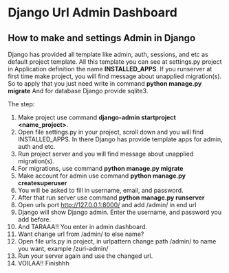 # Django Url Admin Dashboard

## How to make and settings Admin in Django 
Django has provided all template like admin, auth, sessions, and etc as default project template.
All this template you can see at settings.py project in Application definition the name **INSTALLED_APPS**.
If you runserver at first time make project, you will find message about unapplied migration(s). 
So to apply that you just need write in command **python manage.py migrate**
And for database Django provide sqlite3.




The step:
1. Make project use command **django-admin startproject <name_project>**.
2. Open file settings.py in your project, scroll down and you will find INSTALLED_APPS. In there Django has provide template apps for admin, auth and etc.
4. Run project server and you will find message about unapplied migration(s). 
5. For migrations, use command **python manage.py migrate**
6. Make account for admin use command **python manage.py createsuperuser**
7. You will be asked to fill in username, email, and password.
9. After that run server use command **python manage.py runserver**
10. Open urls port http://127.0.0.1:8000/ and add /admin/ in end url
11. Django will show Django admin. Enter the username, and password you add before.
12. And TARAAA!! You enter in admin dashboard.
13. Want change url from /admin/ to else name?
14. Open file urls.py in project, in urlpattern change path /admin/ to name you want, example /zuri-admin/
15. Run your server again and use the changed url.
16. VOILAA!! Finishhh
